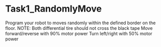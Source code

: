 # Task1_RandomlyMove
Program your robot to moves randomly within the defined border on the floor. NOTE: Both differential tire should not cross the black tape Move forward/reverse with 90% motor power Turn left/right with 50% motor power
